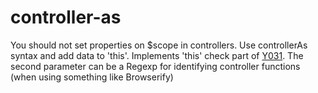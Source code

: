 # controller-as

You should not set properties on $scope in controllers.
Use controllerAs syntax and add data to 'this'.
Implements 'this' check part of [Y031](https://github.com/johnpapa/angular-styleguide#style-y031).
The second parameter can be a Regexp for identifying controller functions (when using something like Browserify)
